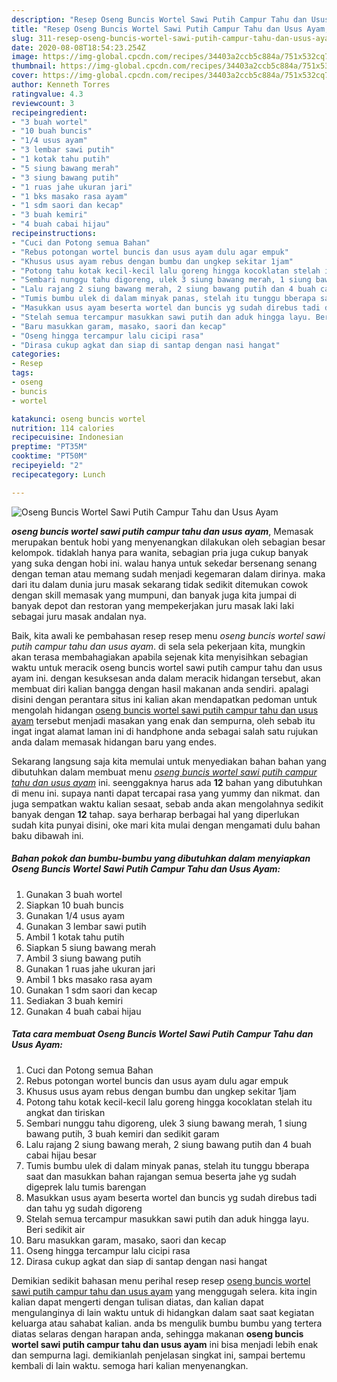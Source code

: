 ```yaml
---
description: "Resep Oseng Buncis Wortel Sawi Putih Campur Tahu dan Usus Ayam, Menggugah Selera"
title: "Resep Oseng Buncis Wortel Sawi Putih Campur Tahu dan Usus Ayam, Menggugah Selera"
slug: 311-resep-oseng-buncis-wortel-sawi-putih-campur-tahu-dan-usus-ayam-menggugah-selera
date: 2020-08-08T18:54:23.254Z
image: https://img-global.cpcdn.com/recipes/34403a2ccb5c884a/751x532cq70/oseng-buncis-wortel-sawi-putih-campur-tahu-dan-usus-ayam-foto-resep-utama.jpg
thumbnail: https://img-global.cpcdn.com/recipes/34403a2ccb5c884a/751x532cq70/oseng-buncis-wortel-sawi-putih-campur-tahu-dan-usus-ayam-foto-resep-utama.jpg
cover: https://img-global.cpcdn.com/recipes/34403a2ccb5c884a/751x532cq70/oseng-buncis-wortel-sawi-putih-campur-tahu-dan-usus-ayam-foto-resep-utama.jpg
author: Kenneth Torres
ratingvalue: 4.3
reviewcount: 3
recipeingredient:
- "3 buah wortel"
- "10 buah buncis"
- "1/4 usus ayam"
- "3 lembar sawi putih"
- "1 kotak tahu putih"
- "5 siung bawang merah"
- "3 siung bawang putih"
- "1 ruas jahe ukuran jari"
- "1 bks masako rasa ayam"
- "1 sdm saori dan kecap"
- "3 buah kemiri"
- "4 buah cabai hijau"
recipeinstructions:
- "Cuci dan Potong semua Bahan"
- "Rebus potongan wortel buncis dan usus ayam dulu agar empuk"
- "Khusus usus ayam rebus dengan bumbu dan ungkep sekitar 1jam"
- "Potong tahu kotak kecil-kecil lalu goreng hingga kocoklatan stelah itu angkat dan tiriskan"
- "Sembari nunggu tahu digoreng, ulek 3 siung bawang merah, 1 siung bawang putih, 3 buah kemiri dan sedikit garam"
- "Lalu rajang 2 siung bawang merah, 2 siung bawang putih dan 4 buah cabai hijau besar"
- "Tumis bumbu ulek di dalam minyak panas, stelah itu tunggu bberapa saat dan masukkan bahan rajangan semua beserta jahe yg sudah digeprek lalu tumis barengan"
- "Masukkan usus ayam beserta wortel dan buncis yg sudah direbus tadi dan tahu yg sudah digoreng"
- "Stelah semua tercampur masukkan sawi putih dan aduk hingga layu. Beri sedikit air"
- "Baru masukkan garam, masako, saori dan kecap"
- "Oseng hingga tercampur lalu cicipi rasa"
- "Dirasa cukup agkat dan siap di santap dengan nasi hangat"
categories:
- Resep
tags:
- oseng
- buncis
- wortel

katakunci: oseng buncis wortel 
nutrition: 114 calories
recipecuisine: Indonesian
preptime: "PT35M"
cooktime: "PT50M"
recipeyield: "2"
recipecategory: Lunch

---
```



![Oseng Buncis Wortel Sawi Putih Campur Tahu dan Usus Ayam](https://img-global.cpcdn.com/recipes/34403a2ccb5c884a/751x532cq70/oseng-buncis-wortel-sawi-putih-campur-tahu-dan-usus-ayam-foto-resep-utama.jpg)

<b><i>oseng buncis wortel sawi putih campur tahu dan usus ayam</i></b>, Memasak merupakan bentuk hobi yang menyenangkan dilakukan oleh sebagian besar kelompok. tidaklah hanya para wanita, sebagian pria juga cukup banyak yang suka dengan hobi ini. walau hanya untuk sekedar bersenang senang dengan teman atau memang sudah menjadi kegemaran dalam dirinya. maka dari itu dalam dunia juru masak sekarang tidak sedikit ditemukan cowok dengan skill memasak yang mumpuni, dan banyak juga kita jumpai di banyak depot dan restoran yang mempekerjakan juru masak laki laki sebagai juru masak andalan nya.



Baik, kita awali ke pembahasan resep resep menu <i>oseng buncis wortel sawi putih campur tahu dan usus ayam</i>. di sela sela pekerjaan kita, mungkin akan terasa membahagiakan apabila sejenak kita menyisihkan sebagian waktu untuk meracik oseng buncis wortel sawi putih campur tahu dan usus ayam ini. dengan kesuksesan anda dalam meracik hidangan tersebut, akan membuat diri kalian bangga dengan hasil makanan anda sendiri. apalagi disini dengan perantara situs ini kalian akan mendapatkan pedoman untuk mengolah hidangan <u>oseng buncis wortel sawi putih campur tahu dan usus ayam</u> tersebut menjadi masakan yang enak dan sempurna, oleh sebab itu ingat ingat alamat laman ini di handphone anda sebagai salah satu rujukan anda dalam memasak hidangan baru yang endes.


Sekarang langsung saja kita memulai untuk menyediakan bahan bahan yang dibutuhkan dalam membuat menu <u><i>oseng buncis wortel sawi putih campur tahu dan usus ayam</i></u> ini. seenggaknya harus ada <b>12</b> bahan yang dibutuhkan di menu ini. supaya nanti dapat tercapai rasa yang yummy dan nikmat. dan juga sempatkan waktu kalian sesaat, sebab anda akan mengolahnya sedikit banyak dengan <b>12</b> tahap. saya berharap berbagai hal yang diperlukan sudah kita punyai disini, oke mari kita mulai dengan mengamati dulu bahan baku dibawah ini.

<!--inarticleads1-->

##### Bahan pokok dan bumbu-bumbu yang dibutuhkan dalam menyiapkan Oseng Buncis Wortel Sawi Putih Campur Tahu dan Usus Ayam:

1. Gunakan 3 buah wortel
1. Siapkan 10 buah buncis
1. Gunakan 1/4 usus ayam
1. Gunakan 3 lembar sawi putih
1. Ambil 1 kotak tahu putih
1. Siapkan 5 siung bawang merah
1. Ambil 3 siung bawang putih
1. Gunakan 1 ruas jahe ukuran jari
1. Ambil 1 bks masako rasa ayam
1. Gunakan 1 sdm saori dan kecap
1. Sediakan 3 buah kemiri
1. Gunakan 4 buah cabai hijau




<!--inarticleads2-->

##### Tata cara membuat Oseng Buncis Wortel Sawi Putih Campur Tahu dan Usus Ayam:

1. Cuci dan Potong semua Bahan
1. Rebus potongan wortel buncis dan usus ayam dulu agar empuk
1. Khusus usus ayam rebus dengan bumbu dan ungkep sekitar 1jam
1. Potong tahu kotak kecil-kecil lalu goreng hingga kocoklatan stelah itu angkat dan tiriskan
1. Sembari nunggu tahu digoreng, ulek 3 siung bawang merah, 1 siung bawang putih, 3 buah kemiri dan sedikit garam
1. Lalu rajang 2 siung bawang merah, 2 siung bawang putih dan 4 buah cabai hijau besar
1. Tumis bumbu ulek di dalam minyak panas, stelah itu tunggu bberapa saat dan masukkan bahan rajangan semua beserta jahe yg sudah digeprek lalu tumis barengan
1. Masukkan usus ayam beserta wortel dan buncis yg sudah direbus tadi dan tahu yg sudah digoreng
1. Stelah semua tercampur masukkan sawi putih dan aduk hingga layu. Beri sedikit air
1. Baru masukkan garam, masako, saori dan kecap
1. Oseng hingga tercampur lalu cicipi rasa
1. Dirasa cukup agkat dan siap di santap dengan nasi hangat




Demikian sedikit bahasan menu perihal resep resep <u>oseng buncis wortel sawi putih campur tahu dan usus ayam</u> yang menggugah selera. kita ingin kalian dapat mengerti dengan tulisan diatas, dan kalian dapat mengulanginya di lain waktu untuk di hidangkan dalam saat saat kegiatan keluarga atau sahabat kalian. anda bs mengulik bumbu bumbu yang tertera diatas selaras dengan harapan anda, sehingga makanan <b>oseng buncis wortel sawi putih campur tahu dan usus ayam</b> ini bisa menjadi lebih enak dan sempurna lagi. demikianlah penjelasan singkat ini, sampai bertemu kembali di lain waktu. semoga hari kalian menyenangkan.
